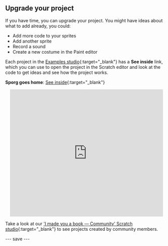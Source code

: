 ## Upgrade your project

If you have time, you can upgrade your project. You might have ideas about what to add already, you could:
- Add more code to your sprites
- Add another sprite
- Record a sound 
- Create a new costume in the Paint editor

Each project in the [Examples studio](https://scratch.mit.edu/studios/29082370){:target="_blank"} has a **See inside** link, which you can use to open the project in the Scratch editor and look at the code to get ideas and see how the project works.

**Sporg goes home**: [See inside](https://scratch.mit.edu/projects/499498152/editor){:target="_blank"}
<div class="scratch-preview" style="margin-left: 15px;">
  <iframe allowtransparency="true" width="485" height="402" src="https://scratch.mit.edu/projects/embed/499498152/?autostart=false" frameborder="0"></iframe>
</div>

Take a look at our ['I made you a book — Community' Scratch studio](https://scratch.mit.edu/studios/29092393/){:target="_blank"} to see projects created by community members.

--- save ---

